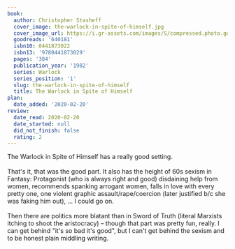 ```yaml
---
book:
  author: Christopher Stasheff
  cover_image: the-warlock-in-spite-of-himself.jpg
  cover_image_url: https://i.gr-assets.com/images/S/compressed.photo.goodreads.com/books/1176614464l/640181._SY475_.jpg
  goodreads: '640181'
  isbn10: 0441873022
  isbn13: '9780441873029'
  pages: '384'
  publication_year: '1982'
  series: Warlock
  series_position: '1'
  slug: the-warlock-in-spite-of-himself
  title: The Warlock in Spite of Himself
plan:
  date_added: '2020-02-20'
review:
  date_read: 2020-02-20
  date_started: null
  did_not_finish: false
  rating: 2
---
```


The Warlock in Spite of Himself has a really good setting.<br /><br />That's it, that was the good part. It also has the height of 60s sexism in Fantasy: Protagonist (who is always right and good) disdaining help from women, recommends spanking arrogant women, falls in love with every pretty one, one violent graphic assault/rape/coercion (later justified b/c she was faking him out), … I could go on.<br /><br />Then there are politics more blatant than in Sword of Truth (literal Marxists itching to shoot the aristocracy) – though that part was pretty fun, really. I can get behind "it's so bad it's good", but I can't get behind the sexism and to be honest plain middling writing.
